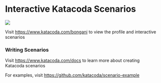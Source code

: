 # Interactive Katacoda Scenarios

[![](http://shields.katacoda.com/katacoda/bongani/count.svg)](https://www.katacoda.com/bongani "Get your profile on Katacoda.com")

Visit https://www.katacoda.com/bongani to view the profile and interactive scenarios

### Writing Scenarios
Visit https://www.katacoda.com/docs to learn more about creating Katacoda scenarios

For examples, visit https://github.com/katacoda/scenario-example
